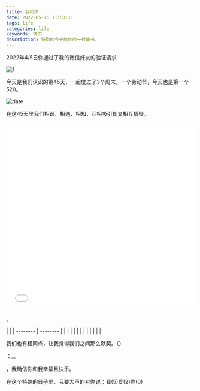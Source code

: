 ```yaml
---
title: 我和你
date: 2022-05-16 11:50:11
tags: life
categories: life
keywords: 情书
description: 特别的今天给你的一封情书。
---
```


2022年4/5日你通过了我的微信好友的验证请求

![1](https://gaoqisen.github.io/GraphBed/202205/20220515211131.png)

今天是我们认识的第45天，一起度过了3个周末，一个劳动节，今天也是第一个520。

![date](https://gaoqisen.github.io/GraphBed/202205/20220515211633.png)

在这45天里我们相识、相遇、相知，互相吸引却又相互猜疑。

<iframe src="//player.bilibili.com/player.html?aid=726730217&bvid=BV1dS4y1B7sw&cid=722685262&page=1" scrolling="no" border="0" frameborder="no" framespacing="0" allowfullscreen="true" height="500" width="100%"> </iframe>


。

|      |
| -------- | -------- |
|  |  |
|  |  |
|  |  |
|  |  |

我们也有相同点，让我觉得我们之间那么默契。（）


：。。

，我确信你和我辛福且快乐。



在这个特殊的日子里，我要大声的对你说：我(5)爱(2)你(0)









